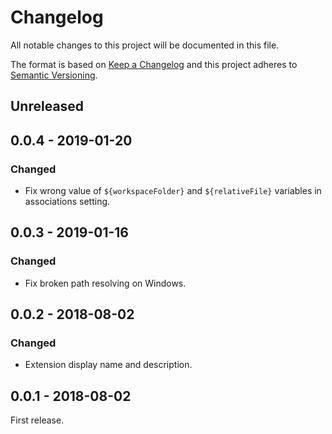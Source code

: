 # Changelog
All notable changes to this project will be documented in this file.

The format is based on [Keep a Changelog](http://keepachangelog.com/en/1.0.0/)
and this project adheres to [Semantic Versioning](http://semver.org/spec/v2.0.0.html).

## Unreleased

## 0.0.4 - 2019-01-20
### Changed
- Fix wrong value of `${workspaceFolder}` and `${relativeFile}` variables in
  associations setting.

## 0.0.3 - 2019-01-16
### Changed
- Fix broken path resolving on Windows.

## 0.0.2 - 2018-08-02
### Changed
- Extension display name and description.

## 0.0.1 - 2018-08-02
First release.
